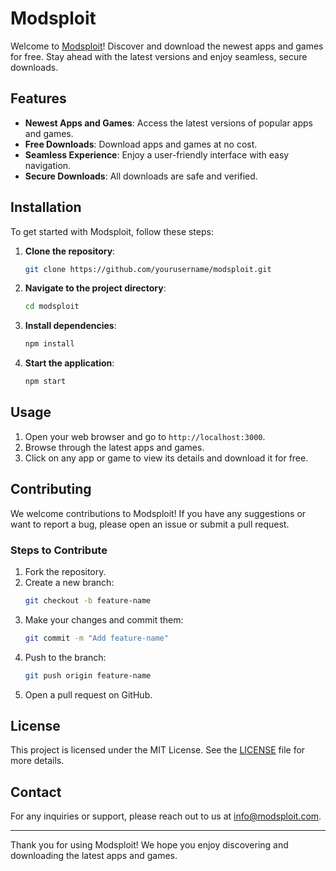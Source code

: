 # Modsploit

Welcome to [Modsploit](https://modsploit.com)! Discover and download the newest apps and games for free. Stay ahead with the latest versions and enjoy seamless, secure downloads.

## Features

- **Newest Apps and Games**: Access the latest versions of popular apps and games.
- **Free Downloads**: Download apps and games at no cost.
- **Seamless Experience**: Enjoy a user-friendly interface with easy navigation.
- **Secure Downloads**: All downloads are safe and verified.

## Installation

To get started with Modsploit, follow these steps:

1. **Clone the repository**:
   ```bash
   git clone https://github.com/yourusername/modsploit.git
   ```

2. **Navigate to the project directory**:
   ```bash
   cd modsploit
   ```

3. **Install dependencies**:
   ```bash
   npm install
   ```

4. **Start the application**:
   ```bash
   npm start
   ```

## Usage

1. Open your web browser and go to `http://localhost:3000`.
2. Browse through the latest apps and games.
3. Click on any app or game to view its details and download it for free.

## Contributing

We welcome contributions to Modsploit! If you have any suggestions or want to report a bug, please open an issue or submit a pull request.

### Steps to Contribute

1. Fork the repository.
2. Create a new branch:
   ```bash
   git checkout -b feature-name
   ```
3. Make your changes and commit them:
   ```bash
   git commit -m "Add feature-name"
   ```
4. Push to the branch:
   ```bash
   git push origin feature-name
   ```
5. Open a pull request on GitHub.

## License

This project is licensed under the MIT License. See the [LICENSE](LICENSE) file for more details.

## Contact

For any inquiries or support, please reach out to us at [info@modsploit.com](mailto:info@modsploit.com).

---

Thank you for using Modsploit! We hope you enjoy discovering and downloading the latest apps and games.
